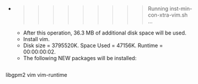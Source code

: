 * >>>>>>>>> Running inst-min-con-xtra-vim.sh ...
  * After this operation, 36.3 MB of additional disk space will be used.
  * Install vim.
  * Disk size = 3795520K. Space Used = 47156K. Runtime = 00:00:00:02.
  * The following NEW packages will be installed:
  ```bash
libgpm2 vim vim-runtime
  ```
